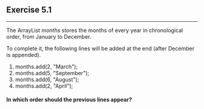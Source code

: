## Exercise 5.1

***

The ArrayList *months* stores the months of every year in 
chronological order, from January to December.

To complete it, the following lines will be added at the end
(after December is appended).


1. months.add(2, "March");
2. months.add(5, "September");
3. months.add(6, "August");
4. months.add(2, "April");

#### In which order should the previous lines appear?
